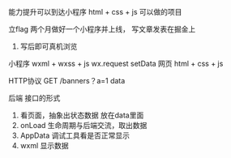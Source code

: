 能力提升可以到达小程序
html + css + js 可以做的项目

立flag
  两个月做好一个小程序并上线，
  写文章发表在掘金上

  1. 写后即可真机浏览


小程序 
  wxml + wxss + js
  wx.request  setData
网页
  html + css + js
  
  HTTP协议  GET /banners？a=1  data


后端  接口的形式

1. 看页面，抽象出状态数据 放在data里面
2. onLoad 生命周期与后端交流，取出数据
3. AppData 调试工具看是否正常显示
4. wxml 显示数据
